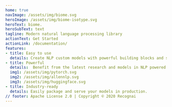 ```yaml
---
home: true
navImage: /assets/img/biome.svg
heroImage: /assets/img/biome-isotype.svg
heroText: biome.
heroSubText: text
tagline: Modern natural language processing library
actionText: Get Started
actionLink: /documentation/
features:
- title: Easy to use
  details: Create NLP custom models with powerful building blocks and simple workflows.
- title: Powerful
  details:  Benefit from the latest research and models in NLP powered by PyTorch, AllenNLP and Huggingface Transformers.
  img1: /assets/img/pytorch.svg
  img2: /assets/img/allennlp.svg
  img3: /assets/img/huggingface.svg
- title: Industry-ready
  details: Easily package and serve your models in production.
// footer: Apache License 2.0 | Copyright © 2020 Recognai
---
```


